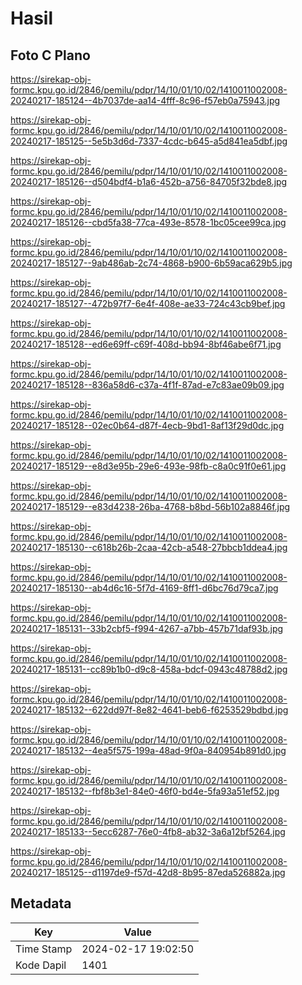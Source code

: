 # Hasil

## Foto C Plano

https://sirekap-obj-formc.kpu.go.id/2846/pemilu/pdpr/14/10/01/10/02/1410011002008-20240217-185124--4b7037de-aa14-4fff-8c96-f57eb0a75943.jpg

https://sirekap-obj-formc.kpu.go.id/2846/pemilu/pdpr/14/10/01/10/02/1410011002008-20240217-185125--5e5b3d6d-7337-4cdc-b645-a5d841ea5dbf.jpg

https://sirekap-obj-formc.kpu.go.id/2846/pemilu/pdpr/14/10/01/10/02/1410011002008-20240217-185126--d504bdf4-b1a6-452b-a756-84705f32bde8.jpg

https://sirekap-obj-formc.kpu.go.id/2846/pemilu/pdpr/14/10/01/10/02/1410011002008-20240217-185126--cbd5fa38-77ca-493e-8578-1bc05cee99ca.jpg

https://sirekap-obj-formc.kpu.go.id/2846/pemilu/pdpr/14/10/01/10/02/1410011002008-20240217-185127--9ab486ab-2c74-4868-b900-6b59aca629b5.jpg

https://sirekap-obj-formc.kpu.go.id/2846/pemilu/pdpr/14/10/01/10/02/1410011002008-20240217-185127--472b97f7-6e4f-408e-ae33-724c43cb9bef.jpg

https://sirekap-obj-formc.kpu.go.id/2846/pemilu/pdpr/14/10/01/10/02/1410011002008-20240217-185128--ed6e69ff-c69f-408d-bb94-8bf46abe6f71.jpg

https://sirekap-obj-formc.kpu.go.id/2846/pemilu/pdpr/14/10/01/10/02/1410011002008-20240217-185128--836a58d6-c37a-4f1f-87ad-e7c83ae09b09.jpg

https://sirekap-obj-formc.kpu.go.id/2846/pemilu/pdpr/14/10/01/10/02/1410011002008-20240217-185128--02ec0b64-d87f-4ecb-9bd1-8af13f29d0dc.jpg

https://sirekap-obj-formc.kpu.go.id/2846/pemilu/pdpr/14/10/01/10/02/1410011002008-20240217-185129--e8d3e95b-29e6-493e-98fb-c8a0c91f0e61.jpg

https://sirekap-obj-formc.kpu.go.id/2846/pemilu/pdpr/14/10/01/10/02/1410011002008-20240217-185129--e83d4238-26ba-4768-b8bd-56b102a8846f.jpg

https://sirekap-obj-formc.kpu.go.id/2846/pemilu/pdpr/14/10/01/10/02/1410011002008-20240217-185130--c618b26b-2caa-42cb-a548-27bbcb1ddea4.jpg

https://sirekap-obj-formc.kpu.go.id/2846/pemilu/pdpr/14/10/01/10/02/1410011002008-20240217-185130--ab4d6c16-5f7d-4169-8ff1-d6bc76d79ca7.jpg

https://sirekap-obj-formc.kpu.go.id/2846/pemilu/pdpr/14/10/01/10/02/1410011002008-20240217-185131--33b2cbf5-f994-4267-a7bb-457b71daf93b.jpg

https://sirekap-obj-formc.kpu.go.id/2846/pemilu/pdpr/14/10/01/10/02/1410011002008-20240217-185131--cc89b1b0-d9c8-458a-bdcf-0943c48788d2.jpg

https://sirekap-obj-formc.kpu.go.id/2846/pemilu/pdpr/14/10/01/10/02/1410011002008-20240217-185132--622dd97f-8e82-4641-beb6-f6253529bdbd.jpg

https://sirekap-obj-formc.kpu.go.id/2846/pemilu/pdpr/14/10/01/10/02/1410011002008-20240217-185132--4ea5f575-199a-48ad-9f0a-840954b891d0.jpg

https://sirekap-obj-formc.kpu.go.id/2846/pemilu/pdpr/14/10/01/10/02/1410011002008-20240217-185132--fbf8b3e1-84e0-46f0-bd4e-5fa93a51ef52.jpg

https://sirekap-obj-formc.kpu.go.id/2846/pemilu/pdpr/14/10/01/10/02/1410011002008-20240217-185133--5ecc6287-76e0-4fb8-ab32-3a6a12bf5264.jpg

https://sirekap-obj-formc.kpu.go.id/2846/pemilu/pdpr/14/10/01/10/02/1410011002008-20240217-185125--d1197de9-f57d-42d8-8b95-87eda526882a.jpg


## Metadata

| Key        | Value               |
| ---------- | ------------------- |
| Time Stamp | 2024-02-17 19:02:50 |
| Kode Dapil | 1401                |



